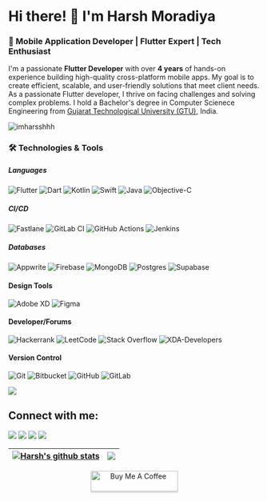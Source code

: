 # Hi there! 👋 I'm Harsh Moradiya

### 🚀 Mobile Application Developer | Flutter Expert | Tech Enthusiast


I'm a passionate **Flutter Developer** with over **4 years** of hands-on experience building high-quality cross-platform mobile apps. My goal is to create efficient, scalable, and user-friendly solutions that meet client needs. As a passionate Flutter developer, I thrive on facing challenges and solving complex problems. I hold a Bachelor's degree in Computer Scienece Engineering from [Gujarat Technological University (GTU)](https://www.gtu.ac.in/), India.

<p align="left"> <img src="https://komarev.com/ghpvc/?username=imharsshhh&label=Views&color=red&style=plastic&style=for-the-badge" alt="imharsshhh" /> </p>

### 🛠️ Technologies & Tools

##### Languages

![Flutter](https://img.shields.io/badge/Flutter-%2302569B.svg?style=for-the-badge&logo=Flutter&logoColor=white)&nbsp;![Dart](https://img.shields.io/badge/dart-%230175C2.svg?style=for-the-badge&logo=dart&logoColor=white)&nbsp;![Kotlin](https://img.shields.io/badge/kotlin-%237F52FF.svg?style=for-the-badge&logo=kotlin&logoColor=white)&nbsp;![Swift](https://img.shields.io/badge/swift-F54A2A?style=for-the-badge&logo=swift&logoColor=white)&nbsp;![Java](https://img.shields.io/badge/java-%23ED8B00.svg?style=for-the-badge&logo=openjdk&logoColor=white)&nbsp;![Objective-C](https://img.shields.io/badge/OBJECTIVE--C-%233A95E3.svg?style=for-the-badge&logo=apple&logoColor=white)

##### CI/CD

![Fastlane](https://img.shields.io/badge/fastlane-%2382bd4e.svg?style=for-the-badge&logo=fastlane&logoColor=black)&nbsp;![GitLab CI](https://img.shields.io/badge/gitlab%20ci-%23181717.svg?style=for-the-badge&logo=gitlab&logoColor=white)&nbsp;![GitHub Actions](https://img.shields.io/badge/github%20actions-%232671E5.svg?style=for-the-badge&logo=githubactions&logoColor=white)&nbsp;![Jenkins](https://img.shields.io/badge/jenkins-%232C5263.svg?style=for-the-badge&logo=jenkins&logoColor=white)

##### Databases

![Appwrite](https://img.shields.io/badge/Appwrite-%23FD366E.svg?style=for-the-badge&logo=appwrite&logoColor=white)&nbsp;![Firebase](https://img.shields.io/badge/firebase-a08021?style=for-the-badge&logo=firebase&logoColor=ffcd34)&nbsp;![MongoDB](https://img.shields.io/badge/MongoDB-%234ea94b.svg?style=for-the-badge&logo=mongodb&logoColor=white)&nbsp;![Postgres](https://img.shields.io/badge/postgres-%23316192.svg?style=for-the-badge&logo=postgresql&logoColor=white)&nbsp;![Supabase](https://img.shields.io/badge/Supabase-3ECF8E?style=for-the-badge&logo=supabase&logoColor=white)

#### Design Tools

![Adobe XD](https://img.shields.io/badge/Adobe%20XD-470137?style=for-the-badge&logo=Adobe%20XD&logoColor=#FF61F6)&nbsp;![Figma](https://img.shields.io/badge/figma-%23F24E1E.svg?style=for-the-badge&logo=figma&logoColor=white)

####  Developer/Forums

![Hackerrank](https://img.shields.io/badge/-Hackerrank-2EC866?style=for-the-badge&logo=HackerRank&logoColor=white)&nbsp;![LeetCode](https://img.shields.io/badge/LeetCode-000000?style=for-the-badge&logo=LeetCode&logoColor=#d16c06)&nbsp;![Stack Overflow](https://img.shields.io/badge/-Stackoverflow-FE7A16?style=for-the-badge&logo=stack-overflow&logoColor=white)&nbsp;![XDA-Developers](https://img.shields.io/badge/XDA--Developers-%23AC6E2F.svg?style=for-the-badge&logo=XDA-Developers&logoColor=white)

#### Version Control

![Git](https://img.shields.io/badge/git-%23F05033.svg?style=for-the-badge&logo=git&logoColor=white)&nbsp;![Bitbucket](https://img.shields.io/badge/bitbucket-%230047B3.svg?style=for-the-badge&logo=bitbucket&logoColor=white)&nbsp;![GitHub](https://img.shields.io/badge/github-%23121011.svg?style=for-the-badge&logo=github&logoColor=white)&nbsp;![GitLab](https://img.shields.io/badge/gitlab-%23181717.svg?style=for-the-badge&logo=gitlab&logoColor=white)

[![](https://visitcount.itsvg.in/api?id=imharsshhh&icon=0&color=1)](https://visitcount.itsvg.in)

## Connect with me:

<p align = "center">

[<img src="https://img.shields.io/badge/twitter-%231DA1F2.svg?&style=for-the-badge&logo=twitter&logoColor=white&color=black" />](https://x.com/HarshMoradiya2) 
[<img src="https://img.shields.io/badge/linkedin-%2312100E.svg?&style=for-the-badge&logo=linkedin&logoColor=white&color=black" />](https://www.linkedin.com/in/moradiya-harsh/)
[<img src="https://img.shields.io/badge/medium-%2312100E.svg?&style=for-the-badge&logo=medium&logoColor=white&color=black" />](https://medium.com/@moradiyas.cool)
[<img src="https://img.shields.io/badge/instagram-%2312100E.svg?&style=for-the-badge&logo=instagram&logoColor=white&color=black" />](https://instagram.com/harsh_moradiya)
</p>

| <a href="https://github.com/imharsshhh/github-readme-stats"><img align="center" src="https://github-readme-stats.vercel.app/api?username=imharsshhh&show_icons=true&include_all_commits=true&theme=buefy&hide_border=true" alt="Harsh's github stats" /></a> | <a href="https://github.com/imharsshhh/github-readme-stats"><img align="center" src="https://github-readme-stats.vercel.app/api/top-langs/?username=imharsshhh&layout=compact&theme=buefy&hide_border=true" /></a> |
| ------------- | ------------- |

<div align="center">
    <a href="https://buymeacoffee.com/imharsshhh" target="_blank"><img src="https://www.buymeacoffee.com/assets/img/custom_images/orange_img.png" alt="Buy Me A Coffee" style="height: 41px !important;width: 174px !important;box-shadow: 0px 3px 2px 0px rgba(190, 190, 190, 0.5) !important;-webkit-box-shadow: 0px 3px 2px 0px rgba(190, 190, 190, 0.5) !important;" ></a>


